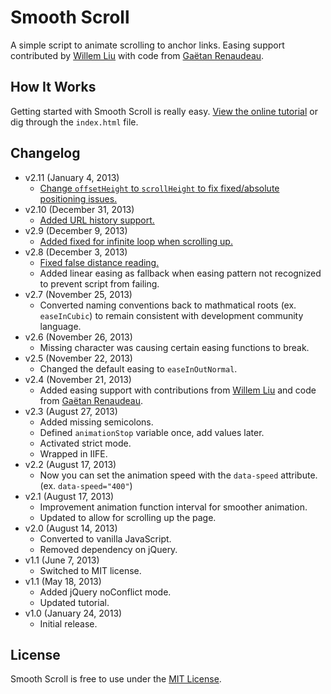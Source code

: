 # Smooth Scroll
A simple script to animate scrolling to anchor links. Easing support contributed by [Willem Liu](https://github.com/willemliu) with code from [Gaëtan Renaudeau](https://gist.github.com/gre/1650294).

## How It Works
Getting started with Smooth Scroll is really easy. [View the online tutorial](http://cferdinandi.github.com/smooth-scroll/) or dig through the `index.html` file.

## Changelog
* v2.11 (January 4, 2013)
  * [Change `offsetHeight` to `scrollHeight` to fix fixed/absolute positioning issues.](https://github.com/cferdinandi/smooth-scroll/pull/14)
* v2.10 (December 31, 2013)
  * [Added URL history support.](https://github.com/cferdinandi/smooth-scroll/pull/17)
* v2.9 (December 9, 2013)
  * [Added fixed for infinite loop when scrolling up.](https://github.com/cferdinandi/smooth-scroll/issues/13)
* v2.8 (December 3, 2013)
  * [Fixed false distance reading.](https://github.com/cferdinandi/smooth-scroll/issues/11)
  * Added linear easing as fallback when easing pattern not recognized to prevent script from failing.
* v2.7 (November 25, 2013)
  * Converted naming conventions back to mathmatical roots (ex. `easeInCubic`) to remain consistent with development community language.
* v2.6 (November 26, 2013)
  * Missing character was causing certain easing functions to break.
* v2.5 (November 22, 2013)
  * Changed the default easing to `easeInOutNormal`.
* v2.4 (November 21, 2013)
  * Added easing support with contributions from [Willem Liu](https://github.com/willemliu) and code from [Gaëtan Renaudeau](https://gist.github.com/gre/1650294).
* v2.3 (August 27, 2013)
  * Added missing semicolons.
  * Defined `animationStop` variable once, add values later.
  * Activated strict mode.
  * Wrapped in IIFE.
* v2.2 (August 17, 2013)
  * Now you can set the animation speed with the `data-speed` attribute. (ex. `data-speed="400"`)
* v2.1 (August 17, 2013)
  * Improvement animation function interval for smoother animation.
  * Updated to allow for scrolling up the page.
* v2.0 (August 14, 2013)
  * Converted to vanilla JavaScript.
  * Removed dependency on jQuery.
* v1.1 (June 7, 2013)
  * Switched to MIT license.
* v1.1 (May 18, 2013)
  * Added jQuery noConflict mode.
  * Updated tutorial.
* v1.0 (January 24, 2013)
  * Initial release.

## License
Smooth Scroll is free to use under the [MIT License](http://gomakethings.com/mit/).